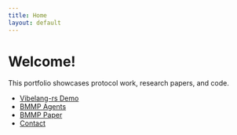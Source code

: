 ```yaml
---
title: Home
layout: default
---
```


# Welcome!

This portfolio showcases protocol work, research papers, and code.

<ul>
  <li><a href="{{ "/vibelang-rs" | relative_url }}">Vibelang-rs Demo</a></li>
  <li><a href="{{ "/bmmp" | relative_url }}">BMMP Agents</a></li>
  <li><a href="{{ "/bmpp-paper" | relative_url }}">BMMP Paper</a></li>
  <li><a href="{{ "/contact" | relative_url }}">Contact</a></li>
</ul>
